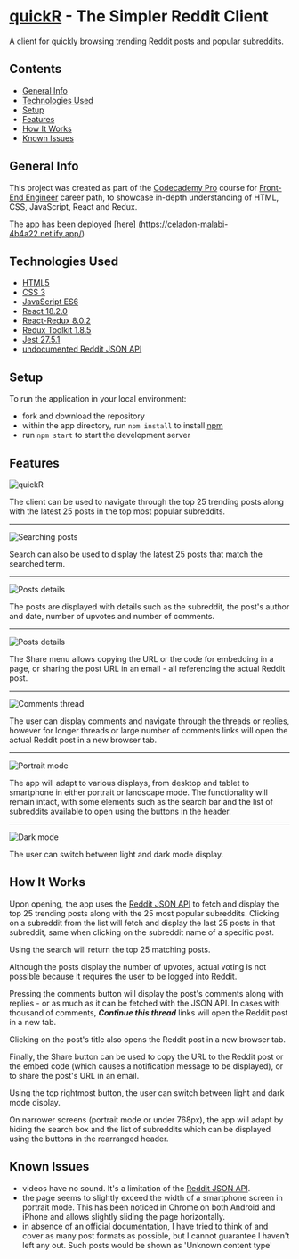 # [quickR](https://celadon-malabi-4b4a22.netlify.app/) - The Simpler Reddit Client

A client for quickly browsing trending Reddit posts and popular subreddits.

## Contents
 - [General Info](#general-info)
 - [Technologies Used](#technologies-used)
 - [Setup](#setup)
 - [Features](#features)
 - [How It Works](#how-it-works)
 - [Known Issues](#known-issues)

## General Info
This project was created as part of the [Codecademy Pro](https://www.codecademy.com/) course for [Front-End Engineer](https://www.codecademy.com/learn/paths/front-end-engineer-career-path) career path, to showcase in-depth understanding of HTML, CSS, JavaScript, React and Redux.

The app has been deployed [here] (https://celadon-malabi-4b4a22.netlify.app/)

## Technologies Used
* [HTML5](https://developer.mozilla.org/en-US/docs/Web/HTML)
* [CSS 3](https://developer.mozilla.org/en-US/docs/Web/CSS)
* [JavaScript ES6](https://developer.mozilla.org/en-US/docs/Web/JavaScript)
* [React 18.2.0](https://reactjs.org/)
* [React-Redux 8.0.2](https://react-redux.js.org/)
* [Redux Toolkit 1.8.5](https://redux-toolkit.js.org/)
* [Jest 27.5.1](https://jestjs.io/)
* [undocumented Reddit JSON API](https://github.com/reddit-archive/reddit/wiki/JSON)

## Setup
To run the application in your local environment:
- fork and download the repository
- within the app directory, run `npm install` to install [npm](https://www.npmjs.com/)
- run `npm start` to start the development server

## Features
![quickR](./public/images/preview/preview1.jpg)

The client can be used to navigate through the top 25 trending posts along with the latest 25 posts in the top most popular subreddits.

----
![Searching posts](./public/images/preview/preview2.jpg)

Search can also be used to display the latest 25 posts that match the searched term.

----
![Posts details](./public/images/preview/preview3.jpg)

The posts are displayed with details such as the subreddit, the post's author and date, number of upvotes and number of comments.

----
![Posts details](./public/images/preview/preview4.jpg)

The Share menu allows copying the URL or the code for embedding in a page, or sharing the post URL in an email - all referencing the actual Reddit post.

----
![Comments thread](./public/images/preview/preview5.jpg)

The user can display comments and navigate through the threads or replies, however for longer threads or large number of comments links will open the actual Reddit post in a new browser tab.

----
![Portrait mode](./public/images/preview/preview6.jpg)

The app will adapt to various displays, from desktop and tablet to smartphone in either portrait or landscape mode. The functionality will remain intact, with some elements such as the search bar and the list of subreddits available to open using the buttons in the header.

----
![Dark mode](./public/images/preview/preview7.jpg)

The user can switch between light and dark mode display.

## How It Works
Upon opening, the app uses the [Reddit JSON API](https://github.com/reddit-archive/reddit/wiki/JSON) to fetch and display the top 25 trending posts along with the 25 most popular subreddits.
Clicking on a subreddit from the list will fetch and display the last 25 posts in that subreddit, same when clicking on the subreddit name of a specific post.

Using the search will return the top 25 matching posts.

Although the posts display the number of upvotes, actual voting is not possible because it requires the user to be logged into Reddit.

Pressing the comments button will display the post's comments along with replies - or as much as it can be fetched with the JSON API. In cases with thousand of comments, ***Continue this thread*** links will open the Reddit post in a new tab.

Clicking on the post's title also opens the Reddit post in a new browser tab.

Finally, the Share button can be used to copy the URL to the Reddit post or the embed code (which causes a notification message to be displayed), or to share the post's URL in an email.

Using the top rightmost button, the user can switch between light and dark mode display.

On narrower screens (portrait mode or under 768px), the app will adapt by hiding the search box and the list of subreddits which can be displayed using the buttons in the rearranged header.

## Known Issues
- videos have no sound. It's a limitation of the [Reddit JSON API](https://github.com/reddit-archive/reddit/wiki/JSON).
- the page seems to slightly exceed the width of a smartphone screen in portrait mode. This has been noticed in Chrome on both Android and iPhone and allows slightly sliding the page horizontally.
- in absence of an official documentation, I have tried to think of and cover as many post formats as possible, but I cannot guarantee I haven't left any out. Such posts would be shown as 'Unknown content type'
